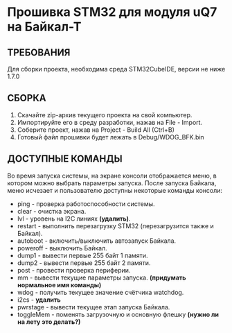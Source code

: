 Прошивка STM32 для модуля uQ7 на Байкал-Т
=============================


ТРЕБОВАНИЯ
------------
Для сборки проекта, необходима среда STM32CubeIDE, версии не ниже 1.7.0

СБОРКА
------------
1. Скачайте zip-архив текущего проекта на свой компьютер.
2. Импортируйте его в среду разработки, нажав на File - Import.
3. Соберите проект, нажав на Project - Build All (Ctrl+B)
4. Готовый файл прошивки будет лежать в Debug/WDOG_BFK.bin

ДОСТУПНЫЕ КОМАНДЫ
-----------
Во время запуска системы, на экране консоли отображается меню, в котором можно выбрать параметры запуска.
После запуска Байкала, меню исчезает и пользователю доступны некоторые команды консоли:
* ping - проверка работоспособности системы.
* clear - очистка экрана.
* lvl - уровень на I2C линиях **(удалить)**.
* restart - выполнить перезагрузку STM32 (перезагрузится также и Байкал).
* autoboot - включить/выключить автозапуск Байкала.
* poweroff - выключить Байкал.
* dump1 - вывести первые 255 байт 1 памяти.
* dump2 - вывести первые 255 байт 2 памяти.
* post - провести проверка периферии. 
* mm - вывести текущие параметры запуска. **(придумать нормальное имя команды)**
* wdog - получить текущее значение счётчика watchdog.
* i2cs - **удалить**
* pwrstage - вывести текущее этап запуска Байкала.
* toggleMem - поменять загрузочную и основную флешку **(нужно ли на лету это делать?)**
